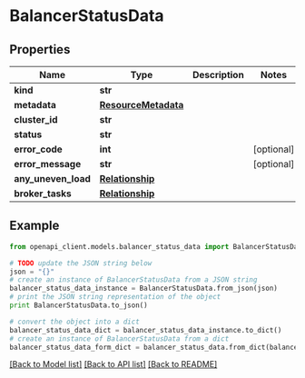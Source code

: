# BalancerStatusData


## Properties
Name | Type | Description | Notes
------------ | ------------- | ------------- | -------------
**kind** | **str** |  | 
**metadata** | [**ResourceMetadata**](ResourceMetadata.md) |  | 
**cluster_id** | **str** |  | 
**status** | **str** |  | 
**error_code** | **int** |  | [optional] 
**error_message** | **str** |  | [optional] 
**any_uneven_load** | [**Relationship**](Relationship.md) |  | 
**broker_tasks** | [**Relationship**](Relationship.md) |  | 

## Example

```python
from openapi_client.models.balancer_status_data import BalancerStatusData

# TODO update the JSON string below
json = "{}"
# create an instance of BalancerStatusData from a JSON string
balancer_status_data_instance = BalancerStatusData.from_json(json)
# print the JSON string representation of the object
print BalancerStatusData.to_json()

# convert the object into a dict
balancer_status_data_dict = balancer_status_data_instance.to_dict()
# create an instance of BalancerStatusData from a dict
balancer_status_data_form_dict = balancer_status_data.from_dict(balancer_status_data_dict)
```
[[Back to Model list]](../ccloud/README.md#documentation-for-models) [[Back to API list]](../ccloud/README.md#documentation-for-api-endpoints) [[Back to README]](../ccloud/README.md)


